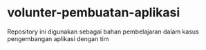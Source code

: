 # volunter-pembuatan-aplikasi
Repository ini digunakan sebagai bahan pembelajaran dalam kasus pengembangan aplikasi dengan tim 
